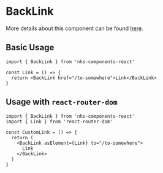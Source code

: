 # BackLink

More details about this component can be found [here](https://service-manual.nhs.uk/design-system/components/back-link).

## Basic Usage

```tsx
import { BackLink } from 'nhs-components-react'

const Link = () => {
  return <BackLink href="/to-somewhere">Link</BackLink>
}
```

## Usage with `react-router-dom`

```tsx
import { BackLink } from 'nhs-components-react'
import { Link } from 'react-router-dom'

const CustomLink = () => {
  return (
    <BackLink asElement={Link} to="/to-somewhere">
      Link
    </BackLink>
  )
}
```
